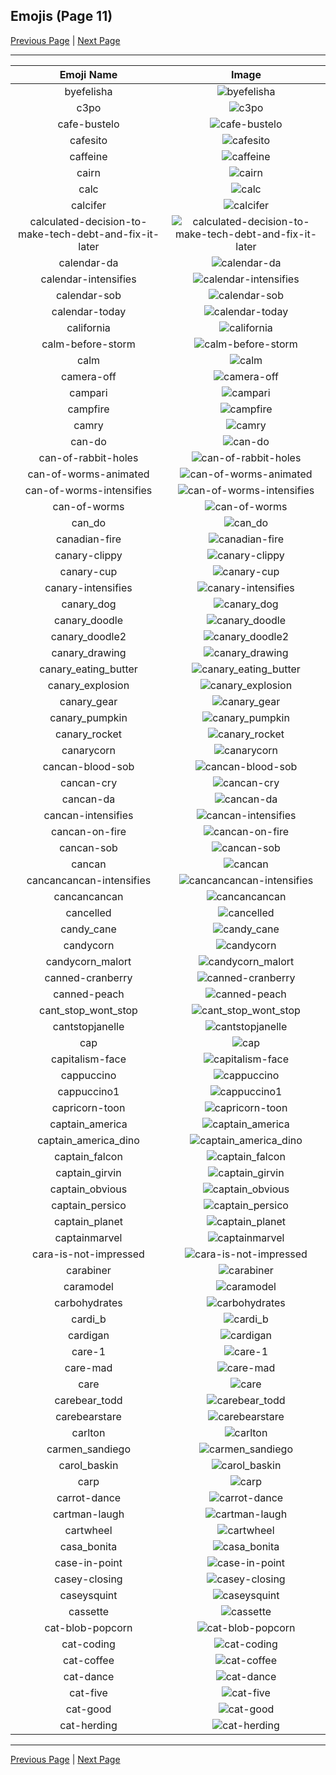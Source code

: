 
## Emojis (Page 11)

[Previous Page](/docs/rc/page-b-0010.md)
  | [Next Page](/docs/rc/page-c-0012.md)

<hr />

|Emoji Name|Image|
| :-: | :-: |
|byefelisha| ![byefelisha](/emojis/rc/byefelisha.jpg)|
|c3po| ![c3po](/emojis/rc/c3po.png)|
|cafe-bustelo| ![cafe-bustelo](/emojis/rc/cafe-bustelo.png)|
|cafesito| ![cafesito](/emojis/rc/cafesito.png)|
|caffeine| ![caffeine](/emojis/rc/caffeine.png)|
|cairn| ![cairn](/emojis/rc/cairn.png)|
|calc| ![calc](/emojis/rc/calc.png)|
|calcifer| ![calcifer](/emojis/rc/calcifer.gif)|
|calculated-decision-to-make-tech-debt-and-fix-it-later| ![calculated-decision-to-make-tech-debt-and-fix-it-later](/emojis/rc/calculated-decision-to-make-tech-debt-and-fix-it-later.png)|
|calendar-da| ![calendar-da](/emojis/rc/calendar-da.png)|
|calendar-intensifies| ![calendar-intensifies](/emojis/rc/calendar-intensifies.gif)|
|calendar-sob| ![calendar-sob](/emojis/rc/calendar-sob.png)|
|calendar-today| ![calendar-today](/emojis/rc/calendar-today.png)|
|california| ![california](/emojis/rc/california.png)|
|calm-before-storm| ![calm-before-storm](/emojis/rc/calm-before-storm.png)|
|calm| ![calm](/emojis/rc/calm.png)|
|camera-off| ![camera-off](/emojis/rc/camera-off.png)|
|campari| ![campari](/emojis/rc/campari.png)|
|campfire| ![campfire](/emojis/rc/campfire.jpg)|
|camry| ![camry](/emojis/rc/camry.png)|
|can-do| ![can-do](/emojis/rc/can-do.png)|
|can-of-rabbit-holes| ![can-of-rabbit-holes](/emojis/rc/can-of-rabbit-holes.gif)|
|can-of-worms-animated| ![can-of-worms-animated](/emojis/rc/can-of-worms-animated.gif)|
|can-of-worms-intensifies| ![can-of-worms-intensifies](/emojis/rc/can-of-worms-intensifies.gif)|
|can-of-worms| ![can-of-worms](/emojis/rc/can-of-worms.jpg)|
|can_do| ![can_do](/emojis/rc/can_do.png)|
|canadian-fire| ![canadian-fire](/emojis/rc/canadian-fire.png)|
|canary-clippy| ![canary-clippy](/emojis/rc/canary-clippy.png)|
|canary-cup| ![canary-cup](/emojis/rc/canary-cup.png)|
|canary-intensifies| ![canary-intensifies](/emojis/rc/canary-intensifies.gif)|
|canary_dog| ![canary_dog](/emojis/rc/canary_dog.png)|
|canary_doodle| ![canary_doodle](/emojis/rc/canary_doodle.png)|
|canary_doodle2| ![canary_doodle2](/emojis/rc/canary_doodle2.png)|
|canary_drawing| ![canary_drawing](/emojis/rc/canary_drawing.png)|
|canary_eating_butter| ![canary_eating_butter](/emojis/rc/canary_eating_butter.png)|
|canary_explosion| ![canary_explosion](/emojis/rc/canary_explosion.png)|
|canary_gear| ![canary_gear](/emojis/rc/canary_gear.png)|
|canary_pumpkin| ![canary_pumpkin](/emojis/rc/canary_pumpkin.png)|
|canary_rocket| ![canary_rocket](/emojis/rc/canary_rocket.png)|
|canarycorn| ![canarycorn](/emojis/rc/canarycorn.png)|
|cancan-blood-sob| ![cancan-blood-sob](/emojis/rc/cancan-blood-sob.png)|
|cancan-cry| ![cancan-cry](/emojis/rc/cancan-cry.png)|
|cancan-da| ![cancan-da](/emojis/rc/cancan-da.png)|
|cancan-intensifies| ![cancan-intensifies](/emojis/rc/cancan-intensifies.gif)|
|cancan-on-fire| ![cancan-on-fire](/emojis/rc/cancan-on-fire.png)|
|cancan-sob| ![cancan-sob](/emojis/rc/cancan-sob.png)|
|cancan| ![cancan](/emojis/rc/cancan.png)|
|cancancancan-intensifies| ![cancancancan-intensifies](/emojis/rc/cancancancan-intensifies.gif)|
|cancancancan| ![cancancancan](/emojis/rc/cancancancan.png)|
|cancelled| ![cancelled](/emojis/rc/cancelled.png)|
|candy_cane| ![candy_cane](/emojis/rc/candy_cane.png)|
|candycorn| ![candycorn](/emojis/rc/candycorn.png)|
|candycorn_malort| ![candycorn_malort](/emojis/rc/candycorn_malort.jpg)|
|canned-cranberry| ![canned-cranberry](/emojis/rc/canned-cranberry.png)|
|canned-peach| ![canned-peach](/emojis/rc/canned-peach.png)|
|cant_stop_wont_stop| ![cant_stop_wont_stop](/emojis/rc/cant_stop_wont_stop.gif)|
|cantstopjanelle| ![cantstopjanelle](/emojis/rc/cantstopjanelle.jpg)|
|cap| ![cap](/emojis/rc/cap.png)|
|capitalism-face| ![capitalism-face](/emojis/rc/capitalism-face.png)|
|cappuccino| ![cappuccino](/emojis/rc/cappuccino.png)|
|cappuccino1| ![cappuccino1](/emojis/rc/cappuccino1.png)|
|capricorn-toon| ![capricorn-toon](/emojis/rc/capricorn-toon.png)|
|captain_america| ![captain_america](/emojis/rc/captain_america.gif)|
|captain_america_dino| ![captain_america_dino](/emojis/rc/captain_america_dino.png)|
|captain_falcon| ![captain_falcon](/emojis/rc/captain_falcon.png)|
|captain_girvin| ![captain_girvin](/emojis/rc/captain_girvin.png)|
|captain_obvious| ![captain_obvious](/emojis/rc/captain_obvious.png)|
|captain_persico| ![captain_persico](/emojis/rc/captain_persico.png)|
|captain_planet| ![captain_planet](/emojis/rc/captain_planet.png)|
|captainmarvel| ![captainmarvel](/emojis/rc/captainmarvel.png)|
|cara-is-not-impressed| ![cara-is-not-impressed](/emojis/rc/cara-is-not-impressed.png)|
|carabiner| ![carabiner](/emojis/rc/carabiner.png)|
|caramodel| ![caramodel](/emojis/rc/caramodel.png)|
|carbohydrates| ![carbohydrates](/emojis/rc/carbohydrates.png)|
|cardi_b| ![cardi_b](/emojis/rc/cardi_b.png)|
|cardigan| ![cardigan](/emojis/rc/cardigan.jpg)|
|care-1| ![care-1](/emojis/rc/care-1.png)|
|care-mad| ![care-mad](/emojis/rc/care-mad.png)|
|care| ![care](/emojis/rc/care.png)|
|carebear_todd| ![carebear_todd](/emojis/rc/carebear_todd.png)|
|carebearstare| ![carebearstare](/emojis/rc/carebearstare.png)|
|carlton| ![carlton](/emojis/rc/carlton.gif)|
|carmen_sandiego| ![carmen_sandiego](/emojis/rc/carmen_sandiego.png)|
|carol_baskin| ![carol_baskin](/emojis/rc/carol_baskin.png)|
|carp| ![carp](/emojis/rc/carp.png)|
|carrot-dance| ![carrot-dance](/emojis/rc/carrot-dance.gif)|
|cartman-laugh| ![cartman-laugh](/emojis/rc/cartman-laugh.png)|
|cartwheel| ![cartwheel](/emojis/rc/cartwheel.gif)|
|casa_bonita| ![casa_bonita](/emojis/rc/casa_bonita.png)|
|case-in-point| ![case-in-point](/emojis/rc/case-in-point.png)|
|casey-closing| ![casey-closing](/emojis/rc/casey-closing.png)|
|caseysquint| ![caseysquint](/emojis/rc/caseysquint.png)|
|cassette| ![cassette](/emojis/rc/cassette.png)|
|cat-blob-popcorn| ![cat-blob-popcorn](/emojis/rc/cat-blob-popcorn.gif)|
|cat-coding| ![cat-coding](/emojis/rc/cat-coding.gif)|
|cat-coffee| ![cat-coffee](/emojis/rc/cat-coffee.gif)|
|cat-dance| ![cat-dance](/emojis/rc/cat-dance.gif)|
|cat-five| ![cat-five](/emojis/rc/cat-five.gif)|
|cat-good| ![cat-good](/emojis/rc/cat-good.gif)|
|cat-herding| ![cat-herding](/emojis/rc/cat-herding.jpg)|

<hr/>

[Previous Page](/docs/rc/page-b-0010.md)
  | [Next Page](/docs/rc/page-c-0012.md)